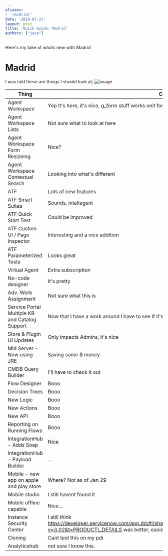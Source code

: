 ```yaml
---
aliases:
- '/madrid/'
date: '2019-07-21'
layout: post
title: 'Quick Guide: Madrid'
authors: ["jace"]
---
```


Here's my take of whats new with Madrid

# Madrid

I was told these are things I should look at;
![image](https://user-images.githubusercontent.com/638764/51942359-7b4e0a00-23dc-11e9-9fbe-acbcdcdea062.png)

| Thing                                          | Comment                                                                                                                                                                 |
|------------------------------------------------|-------------------------------------------------------------------------------------------------------------------------------------------------------------------------|
| Agent Workspace                                | Yep It's here, it's nice, g\_form stuff works onit for mobile stuff                                                                                                     |
| Agent Workspace Lists                          | Not sure what to look at here                                                                                                                                           |
| Agent Workspace Form Resizeing                 | Nice?                                                                                                                                                                   |
| Agent Workspace Contextual Search              | Looking into what's different                                                                                                                                           |
| ATF                                            | Lots of new features                                                                                                                                                    |
| ATF Smart Suites                               | Sounds, intellegent                                                                                                                                                     |
| ATF Quick Start Test                           | Could be improved                                                                                                                                                       |
| ATF Custom UI / Page Inspector                 | Interesting and a nice addition                                                                                                                                         |
| ATF Parameterized Tests                        | Looks great                                                                                                                                                             |
| Virtual Agent                                  | Extra subscription                                                                                                                                                      |
| No-code designer                               | It's pretty                                                                                                                                                             |
| Adv. Work Assignment                           | Not sure what this is                                                                                                                                                   |
| Service Portal Multiple KB and Catalog Support | Now that I have a work around I have to see if it's worth undoing it for this                                                                                           |
| Store & Plugin UI Updates                      | Only impacts Admins, it's nice                                                                                                                                          |
| Mid Server - Now using JRE                     | Saving some \$ money                                                                                                                                                    |
| CMDB Query Builder                             | I'll have to check it out                                                                                                                                               |
| Flow Designer                                  | Booo                                                                                                                                                                    |
| Decision Trees                                 | Booo                                                                                                                                                                    |
| New Logic                                      | Booo                                                                                                                                                                    |
| New Actions                                    | Booo                                                                                                                                                                    |
| New API                                        | Booo                                                                                                                                                                    |
| Reporting on Running Flows                     | Booo                                                                                                                                                                    |
| IntegrationHub - Adds Soap                     | Nice                                                                                                                                                                    |
| IntegrationHub - Payload Builder               | ...                                                                                                                                                                     |
| Mobile - new app on apple and play store       | Where? Not as of Jan 29                                                                                                                                                 |
| Mobile studio                                  | I still havent found it                                                                                                                                                 |
| Mobile offline capable                         | Nice...                                                                                                                                                                 |
| Instance Security Center                       | I still think https://developer.servicenow.com/app.do\#!/share/contents/7852853\_security\_best\_practice\_audit?v=3.02&t=PRODUCT\_DETAILS was better, easier to follow |
| Cloning                                        | Cant test this on my pdi                                                                                                                                                |
| Analyticshub                                   | not sure I know this.                                                                                                                                                   |
